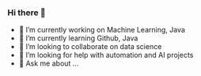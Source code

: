 ### Hi there 👋
- 🔭 I’m currently working on Machine Learning, Java
- 🌱 I’m currently learning Github, Java
- 👯 I’m looking to collaborate on data science
- 🤔 I’m looking for help with automation and AI projects
- 💬 Ask me about ...
<!--
**rehanmohammed/rehanmohammed** is a ✨ _special_ ✨ repository because its `README.md` (this file) appears on your GitHub profile.

Here are some ideas to get you started:

- 🔭 I’m currently working on ...
- 🌱 I’m currently learning ...
- 👯 I’m looking to collaborate on ...
- 🤔 I’m looking for help with ...
- 💬 Ask me about ...
- 📫 How to reach me: ...
- 😄 Pronouns: ...
- ⚡ Fun fact: ...
-->

